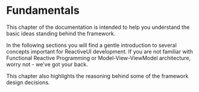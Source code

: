# Fundamentals

This chapter of the documentation is intended to help you understand the basic ideas standing behind the framework. 

In the following sections you will find a gentle introduction to several concepts important for ReactiveUI development. If you are not familiar with Functional Reactive Programming or Model-View-ViewModel architecture, worry not - we've got your back.

This chapter also highlights the reasoning behind some of the framework design decisions.
